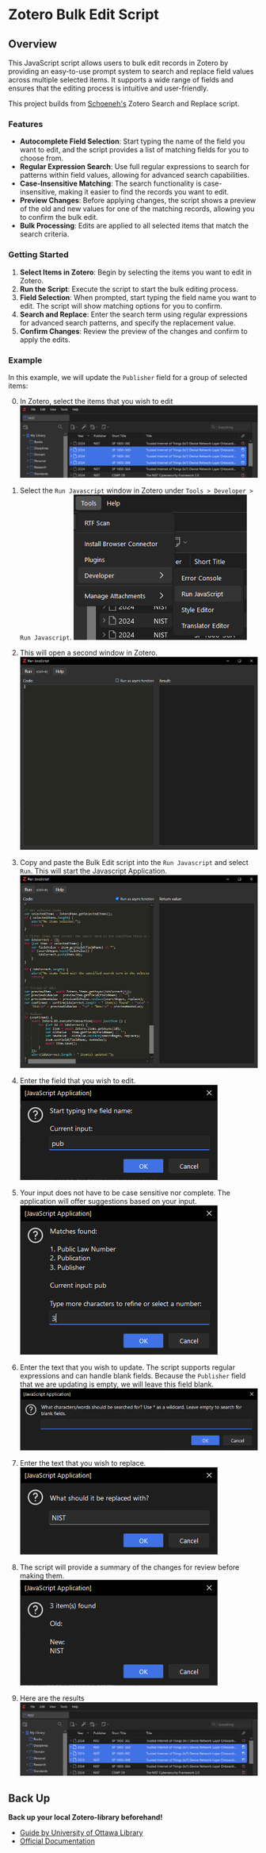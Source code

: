 # Zotero Bulk Edit Script

## Overview

This JavaScript script allows users to bulk edit records in Zotero by providing an easy-to-use prompt system to search and replace field values across multiple selected items. It supports a wide range of fields and ensures that the editing process is intuitive and user-friendly.

This project builds from [Schoeneh's](https://github.com/Schoeneh) Zotero Search and Replace script.

### Features

- **Autocomplete Field Selection**: Start typing the name of the field you want to edit, and the script provides a list of matching fields for you to choose from.
- **Regular Expression Search**: Use full regular expressions to search for patterns within field values, allowing for advanced search capabilities.
- **Case-Insensitive Matching**: The search functionality is case-insensitive, making it easier to find the records you want to edit.
- **Preview Changes**: Before applying changes, the script shows a preview of the old and new values for one of the matching records, allowing you to confirm the bulk edit.
- **Bulk Processing**: Edits are applied to all selected items that match the search criteria.

### Getting Started
1. **Select Items in Zotero**: Begin by selecting the items you want to edit in Zotero.
2. **Run the Script**: Execute the script to start the bulk editing process.
3. **Field Selection**: When prompted, start typing the field name you want to edit. The script will show matching options for you to confirm.
4. **Search and Replace**: Enter the search term using regular expressions for advanced search patterns, and specify the replacement value.
5. **Confirm Changes**: Review the preview of the changes and confirm to apply the edits.

### Example

In this example, we will update the `Publisher` field for a group of selected items:

0. In Zotero, select the items that you wish to edit
![Screenshot](doc/zotero_0.png)

2. Select the `Run Javascript` window in Zotero under `Tools > Developer > Run Javascript`.
![Screenshot](doc/zotero_1.png)

3. This will open a second window in Zotero.
![Screenshot](doc/zotero_2.png)

4. Copy and paste the Bulk Edit script into the `Run Javascript` and select `Run`. This will start the Javascript Application.
![Screenshot](doc/zotero_3.png)

5. Enter the field that you wish to edit.
![Screenshot](doc/zotero_4.png)

6. Your input does not have to be case sensitive nor complete. The application will offer suggestions based on your input.
![Screenshot](doc/zotero_5.png)
  
7. Enter the text that you wish to update. The script supports regular expressions and can handle blank fields. Because the `Publisher` field that we are updating is empty, we will leave this field blank.
![Screenshot](doc/zotero_6.png)

8. Enter the text that you wish to replace.
![Screenshot](doc/zotero_7.png)

9. The script will provide a summary of the changes for review before making them.
![Screenshot](doc/zotero_8.png)

10. Here are the results
![Screenshot](doc/zotero_9.png)

## Back Up
**Back up your local Zotero-library beforehand!**
- [Guide by University of Ottawa Library](https://uottawa.libguides.com/how_to_use_zotero/back_up_and_restore)
- [Official Documentation](https://www.zotero.org/support/zotero_data)
